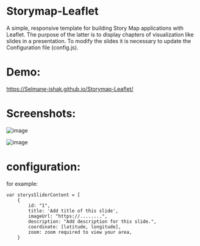 # Storymap-Leaflet
A simple, responsive template for building Story Map applications with Leaflet. The purpose of the latter is to display chapters of visualization like slides in a presentation.
To modify the slides it is necessary to update the Configuration file (config.js).

# Demo:
 https://Selmane-ishak.github.io/Storymap-Leaflet/

# Screenshots:

![image](https://user-images.githubusercontent.com/73941369/125209222-4de53600-e28f-11eb-90c2-dece71d0806f.png)

![image](https://user-images.githubusercontent.com/73941369/125209239-69e8d780-e28f-11eb-80e5-86b57076bf87.png)

# configuration:

for example:
```
var storysSliderContent = [
    {
        id: "1",
        title: 'Add title of this slide',
        imageUrl: "https://........",
        description: "Add description for this slide.",
        coordinate: [latitude, longitude],
        zoom: zoom required to view your area,
    }
```

